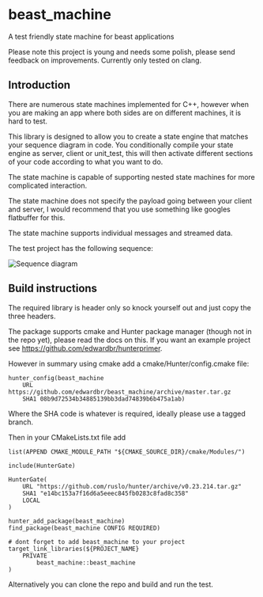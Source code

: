 # beast_machine
A test friendly state machine for beast applications

Please note this project is young and needs some polish, please send feedback on improvements.  Currently only tested on clang.

## Introduction

There are numerous state machines implemented for C++, however when you are making an app where both sides are on different machines, it is hard to test.  

This library is designed to allow you to create a state engine that matches your sequence diagram in code.  You conditionally compile your state engine as server, client or unit_test, this will then activate different sections of your code according to what you want to do.

The state machine is capable of supporting nested state machines for more complicated interaction.

The state machine does not specify the payload going between your client and server, I would recommend that you use something like googles flatbuffer for this.

The state machine supports individual messages and streamed data.

The test project has the following sequence:

![Sequence diagram](https://github.com/edwardbr/beast_machine/blob/master/docs/flow_diagram.png?raw=true)

## Build instructions

The required library is header only so knock yourself out and just copy the three headers.  

The package supports cmake and Hunter package manager (though not in the repo yet), please read the docs on this.  If you want an example project see https://github.com/edwardbr/hunterprimer.

However in summary using cmake add a cmake/Hunter/config.cmake file:

```
hunter_config(beast_machine
    URL https://github.com/edwardbr/beast_machine/archive/master.tar.gz
    SHA1 08b9d72534b34885139bb3dad74839b6b475a1ab)
```
Where the SHA code is whatever is required, ideally please use a tagged branch.

Then in your CMakeLists.txt file add

```
list(APPEND CMAKE_MODULE_PATH "${CMAKE_SOURCE_DIR}/cmake/Modules/")

include(HunterGate)

HunterGate(
    URL "https://github.com/ruslo/hunter/archive/v0.23.214.tar.gz"
    SHA1 "e14bc153a7f16d6a5eeec845fb0283c8fad8c358"
    LOCAL
)

hunter_add_package(beast_machine)
find_package(beast_machine CONFIG REQUIRED)

# dont forget to add beast_machine to your project
target_link_libraries(${PROJECT_NAME} 
    PRIVATE 
        beast_machine::beast_machine
)
```

Alternatively you can clone the repo and build and run the test.
